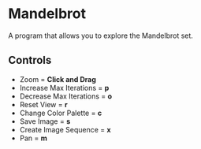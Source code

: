 # Mandelbrot
A program that allows you to explore the Mandelbrot set.

## Controls
+ Zoom = **Click and Drag**
+ Increase Max Iterations = **p**
+ Decrease Max Iterations = **o**
+ Reset View = **r**
+ Change Color Palette = **c**
+ Save Image = **s**
+ Create Image Sequence = **x**
+ Pan = **m**
